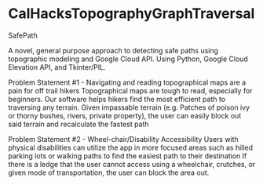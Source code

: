 # CalHacksTopographyGraphTraversal

SafePath

A novel, general purpose approach to detecting safe paths using topographic modeling and Google Cloud API.
Using Python, Google Cloud Elevation API, and Tkinter/PIL.

Problem Statement #1 - Navigating and reading topographical maps are a pain for off trail hikers
Topographical maps are tough to read, especially for beginners. Our software helps hikers find the most efficient path to traversing any terrain. 
Given impassable terrain (e.g. Patches of poison ivy or thorny bushes, rivers, private property), the user can easily block out said terrain and 
recalculate the fastest path

Problem Statement #2 - Wheel-chair/Disability Accessibility
Users with physical disabilities can utilize the app in more focused areas such as hilled parking lots or walking paths to find the easiest path to their destination
If there is a ledge that the user cannot access using a wheelchair, crutches, or given mode of transportation, the user can block the 
area out.



